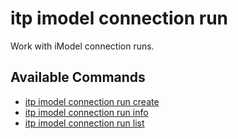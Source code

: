 # itp imodel connection run

Work with iModel connection runs.

## Available Commands

- [itp imodel connection run create](/docs/imodel/connection/run/create.md)
- [itp imodel connection run info](/docs/imodel/connection/run/info.md)
- [itp imodel connection run list](/docs/imodel/connection/run/list.md)